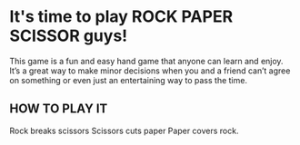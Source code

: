 # It's time to play ROCK PAPER SCISSOR guys!

This game is a fun and easy hand game that anyone can learn and enjoy. It’s a great way to make minor decisions when you and a friend can’t agree on something or even just an entertaining way to pass the time.

## HOW TO PLAY IT

Rock breaks scissors
Scissors cuts paper
Paper covers rock.
